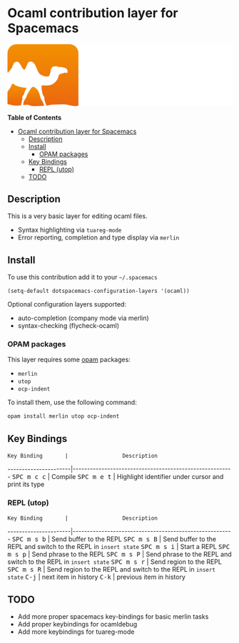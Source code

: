 # Ocaml contribution layer for Spacemacs

![logo](img/ocaml.png)

<!-- markdown-toc start - Don't edit this section. Run M-x markdown-toc/generate-toc again -->
**Table of Contents**

- [Ocaml contribution layer for Spacemacs](#ocaml-contribution-layer-for-spacemacs)
    - [Description](#description)
    - [Install](#install)
        - [OPAM packages](#opam-packages)
    - [Key Bindings](#key-bindings)
        - [REPL (utop)](#repl-utop)
    - [TODO](#todo)

<!-- markdown-toc end -->

## Description

This is a very basic layer for editing ocaml files.

- Syntax highlighting via `tuareg-mode`
- Error reporting, completion and type display via `merlin`

## Install

To use this contribution add it to your `~/.spacemacs`

```elisp
(setq-default dotspacemacs-configuration-layers '(ocaml))
```

Optional configuration layers supported:
 * auto-completion (company mode via merlin)
 * syntax-checking (flycheck-ocaml)

### OPAM packages

This layer requires some [opam](http://opam.ocaml.org) packages:

- `merlin`
- `utop`
- `ocp-indent`

To install them, use the following command: 

```sh
opam install merlin utop ocp-indent
```

## Key Bindings

    Key Binding       |                 Description
----------------------|--------------------------------------------------------
<kbd>SPC m c c</kbd>  | Compile
<kbd>SPC m e t</kbd>  | Highlight identifier under cursor and print its type

### REPL (utop)

    Key Binding       |                 Description
----------------------|--------------------------------------------------------
<kbd>SPC m s b</kbd>  | Send buffer to the REPL
<kbd>SPC m s B</kbd>  | Send buffer to the REPL and switch to the REPL in `insert state`
<kbd>SPC m s i</kbd>  | Start a REPL
<kbd>SPC m s p</kbd>  | Send phrase to the REPL
<kbd>SPC m s P</kbd>  | Send phrase to the REPL and switch to the REPL in `insert state`
<kbd>SPC m s r</kbd>  | Send region to the REPL
<kbd>SPC m s R</kbd>  | Send region to the REPL and switch to the REPL in `insert state`
<kbd>C-j</kbd>        | next item in history
<kbd>C-k</kbd>        | previous item in history

## TODO

- Add more proper spacemacs key-bindings for basic merlin tasks
- Add proper keybindings for ocamldebug
- Add more keybindings for tuareg-mode
